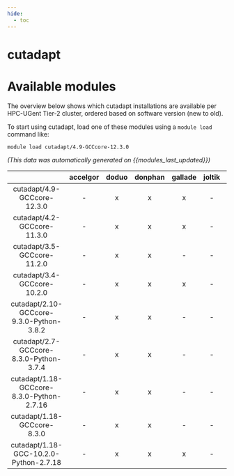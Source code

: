 ```yaml
---
hide:
  - toc
---
```


cutadapt
========

# Available modules


The overview below shows which cutadapt installations are available per HPC-UGent Tier-2 cluster, ordered based on software version (new to old).

To start using cutadapt, load one of these modules using a `module load` command like:

```shell
module load cutadapt/4.9-GCCcore-12.3.0
```

*(This data was automatically generated on {{modules_last_updated}})*  

| |accelgor|doduo|donphan|gallade|joltik|shinx|skitty|
| :---: | :---: | :---: | :---: | :---: | :---: | :---: | :---: |
|cutadapt/4.9-GCCcore-12.3.0|-|x|x|x|-|x|x|
|cutadapt/4.2-GCCcore-11.3.0|-|x|x|x|-|-|-|
|cutadapt/3.5-GCCcore-11.2.0|-|x|x|-|-|-|-|
|cutadapt/3.4-GCCcore-10.2.0|-|x|x|x|-|-|-|
|cutadapt/2.10-GCCcore-9.3.0-Python-3.8.2|-|x|x|-|-|-|-|
|cutadapt/2.7-GCCcore-8.3.0-Python-3.7.4|-|x|x|-|-|-|-|
|cutadapt/1.18-GCCcore-8.3.0-Python-2.7.16|-|x|x|-|-|-|-|
|cutadapt/1.18-GCCcore-8.3.0|-|x|x|-|-|-|-|
|cutadapt/1.18-GCC-10.2.0-Python-2.7.18|-|x|x|x|-|-|-|
